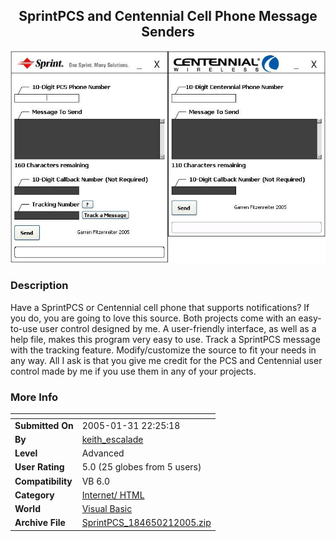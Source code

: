 ﻿<div align="center">

## SprintPCS and Centennial Cell Phone Message Senders

<img src="PIC200521831256127.JPG">
</div>

### Description

Have a SprintPCS or Centennial cell phone that supports notifications? If you do, you are going to love this source. Both projects come with an easy-to-use user control designed by me. A user-friendly interface, as well as a help file, makes this program very easy to use. Track a SprintPCS message with the tracking feature. Modify/customize the source to fit your needs in any way. All I ask is that you give me credit for the PCS and Centennial user control made by me if you use them in any of your projects.
 
### More Info
 


<span>             |<span>
---                |---
**Submitted On**   |2005-01-31 22:25:18
**By**             |[keith\_escalade](https://github.com/Planet-Source-Code/PSCIndex/blob/master/ByAuthor/keith-escalade.md)
**Level**          |Advanced
**User Rating**    |5.0 (25 globes from 5 users)
**Compatibility**  |VB 6\.0
**Category**       |[Internet/ HTML](https://github.com/Planet-Source-Code/PSCIndex/blob/master/ByCategory/internet-html__1-34.md)
**World**          |[Visual Basic](https://github.com/Planet-Source-Code/PSCIndex/blob/master/ByWorld/visual-basic.md)
**Archive File**   |[SprintPCS\_184650212005\.zip](https://github.com/Planet-Source-Code/keith-escalade-sprintpcs-and-centennial-cell-phone-message-senders__1-58607/archive/master.zip)








